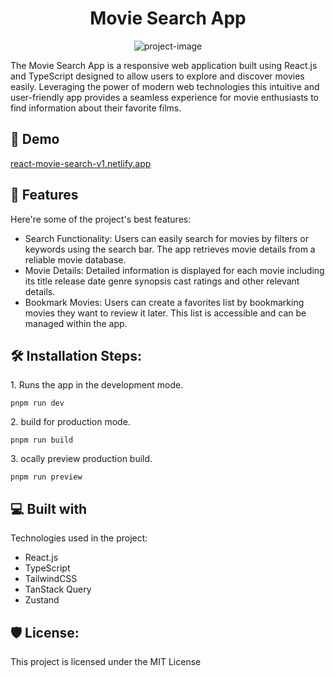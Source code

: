 <h1 align="center" id="title">Movie Search App</h1>

<p align="center"><img src="https://socialify.git.ci/hoomanh1998/movie-search/image?language=1&amp;name=1&amp;owner=1&amp;theme=Light" alt="project-image"></p>

<p id="description">The Movie Search App is a responsive web application built using React.js and TypeScript designed to allow users to explore and discover movies easily. Leveraging the power of modern web technologies this intuitive and user-friendly app provides a seamless experience for movie enthusiasts to find information about their favorite films.</p>

<h2>🚀 Demo</h2>

[react-movie-search-v1.netlify.app](react-movie-search-v1.netlify.app) 
  
<h2>🧐 Features</h2>

Here're some of the project's best features:

*   Search Functionality: Users can easily search for movies by filters or keywords using the search bar. The app retrieves movie details from a reliable movie database.
*   Movie Details: Detailed information is displayed for each movie including its title release date genre synopsis cast ratings and other relevant details.
*   Bookmark Movies: Users can create a favorites list by bookmarking movies they want to review it later. This list is accessible and can be managed within the app.

<h2>🛠️ Installation Steps:</h2>

<p>1. Runs the app in the development mode.</p>

```
pnpm run dev
```

<p>2. build for production mode.</p>

```
pnpm run build
```

<p>3. ocally preview production build.</p>

```
pnpm run preview
```

  
  
<h2>💻 Built with</h2>

Technologies used in the project:

*   React.js
*   TypeScript
*   TailwindCSS
*   TanStack Query
*   Zustand

<h2>🛡️ License:</h2>

This project is licensed under the MIT License
